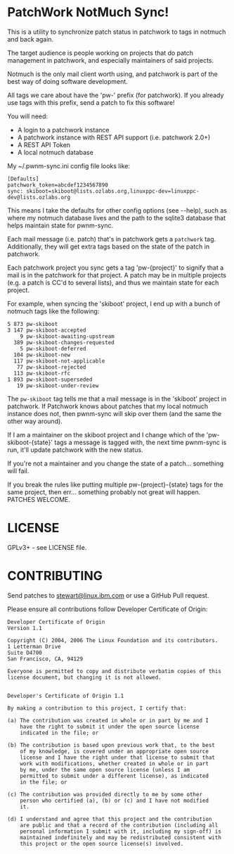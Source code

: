 PatchWork NotMuch Sync!
=======================

This is a utility to synchronize patch status in patchwork to
tags in notmuch and back again.

The target audience is people working on projects that do patch
management in patchwork, and especially maintainers of said
projects.

Notmuch is the only mail client worth using, and patchwork is
part of the best way of doing software development.

All tags we care about have the 'pw-' prefix (for patchwork).
If you already use tags with this prefix, send a patch to fix
this software!

You will need:
 - A login to a patchwork instance
 - A patchwork instance with REST API support (i.e. patchwork 2.0+)
 - A REST API Token
 - A local notmuch database

My ~/.pwnm-sync.ini config file looks like:
```
[Defaults]
patchwork_token=abcdef1234567890
sync: skiboot=skiboot@lists.ozlabs.org,linuxppc-dev=linuxppc-dev@lists.ozlabs.org
```

This means I take the defaults for other config options (see --help),
such as where my notmuch database lives and the path to the sqlite3
database that helps maintain state for pwnm-sync.

Each mail message (i.e. patch) that's in patchwork gets a `patchwork` tag.
Additionally, they will get extra tags based on the state of the patch in
patchwork.

Each patchwork project you sync gets a tag 'pw-{project}' to
signify that a mail is in the patchwork for that project. A
patch may be in multiple projects (e.g. a patch is CC'd to
several lists), and thus we maintain state for each project.

For example, when syncing the 'skiboot' project, I end up with
a bunch of notmuch tags like the following:
```
5 873 pw-skiboot
3 147 pw-skiboot-accepted
    9 pw-skiboot-awaiting-upstream
  389 pw-skiboot-changes-requested
    5 pw-skiboot-deferred
  104 pw-skiboot-new
  117 pw-skiboot-not-applicable
   77 pw-skiboot-rejected
  113 pw-skiboot-rfc
1 893 pw-skiboot-superseded
   19 pw-skiboot-under-review
```
The `pw-skiboot` tag tells me that a mail message is in the 'skiboot'
project in patchwork. If Patchwork knows about patches that my local
notmuch instance does not, then pwnm-sync will skip over them (and the
same the other way around).

If I am a maintainer on the skiboot project and I change which of the
'pw-skiboot-{state}' tags a message is tagged with, the next time
pwnm-sync is run, it'll update patchwork with the new status.

If you're not a maintainer and you change the state of a patch... something
will fail.

If you break the rules like putting multiple pw-{project}-{state} tags
for the same project, then err... something probably not great will happen.
PATCHES WELCOME.

LICENSE
=======

GPLv3+ - see LICENSE file.

CONTRIBUTING
============

Send patches to stewart@linux.ibm.com or use a GitHub Pull request.

Please ensure all contributions follow Developer Certificate of Origin:

```
Developer Certificate of Origin
Version 1.1

Copyright (C) 2004, 2006 The Linux Foundation and its contributors.
1 Letterman Drive
Suite D4700
San Francisco, CA, 94129

Everyone is permitted to copy and distribute verbatim copies of this
license document, but changing it is not allowed.


Developer's Certificate of Origin 1.1

By making a contribution to this project, I certify that:

(a) The contribution was created in whole or in part by me and I
    have the right to submit it under the open source license
    indicated in the file; or

(b) The contribution is based upon previous work that, to the best
    of my knowledge, is covered under an appropriate open source
    license and I have the right under that license to submit that
    work with modifications, whether created in whole or in part
    by me, under the same open source license (unless I am
    permitted to submit under a different license), as indicated
    in the file; or

(c) The contribution was provided directly to me by some other
    person who certified (a), (b) or (c) and I have not modified
    it.

(d) I understand and agree that this project and the contribution
    are public and that a record of the contribution (including all
    personal information I submit with it, including my sign-off) is
    maintained indefinitely and may be redistributed consistent with
    this project or the open source license(s) involved.
```

